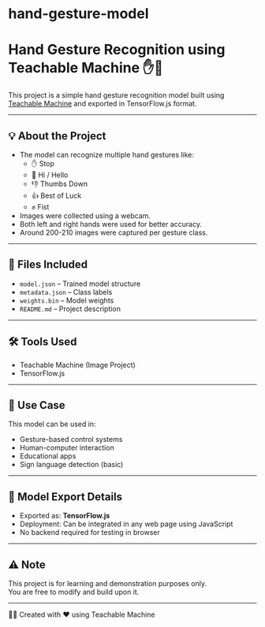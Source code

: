 # hand-gesture-model
# Hand Gesture Recognition using Teachable Machine ✋🤖

This project is a simple hand gesture recognition model built using [Teachable Machine](https://teachablemachine.withgoogle.com/) and exported in TensorFlow.js format.

---

## 💡 About the Project

- The model can recognize multiple hand gestures like:
  - ✋ Stop
  - 👋 Hi / Hello
  - 👎 Thumbs Down
  - 👍 Best of Luck
  - ✊ Fist 
- Images were collected using a webcam.
- Both left and right hands were used for better accuracy.
- Around 200-210 images were captured per gesture class.

---

## 📁 Files Included

- `model.json` – Trained model structure  
- `metadata.json` – Class labels  
- `weights.bin` – Model weights  
- `README.md` – Project description  

---

## 🛠️ Tools Used

- Teachable Machine (Image Project)
- TensorFlow.js

---

## 📌 Use Case

This model can be used in:
- Gesture-based control systems  
- Human-computer interaction  
- Educational apps  
- Sign language detection (basic)  

---

## 🔗 Model Export Details

- Exported as: **TensorFlow.js**
- Deployment: Can be integrated in any web page using JavaScript
- No backend required for testing in browser

---

## ⚠️ Note

This project is for learning and demonstration purposes only.  
You are free to modify and build upon it.

---

👩‍💻 Created with ❤️ using Teachable Machine
